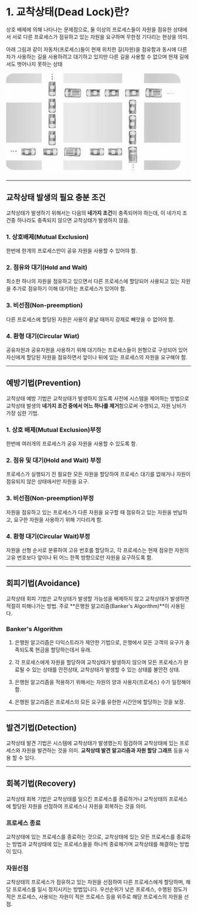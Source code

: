 # 1. 교착상태(Dead Lock)란?
상호 배제에 의해 나타나는 문제점으로, 둘 이상의 프로세스들이 자원을 점유한 상태에서 서로 다른 프로세스가 
점유하고 있는 자원을 요구하며 무한정 기다리는 현상을 의미.

아래 그림과 같이 자동차(프로세스)들이 현재 위치한 길(자원)을 점유함과 동시에 다른 차가 사용하는 길을 사용하려고 대기하고 있지만 다른 길을 사용할 수 없으며 현재 길에서도 벗어나지 못하는 상태

![deadlock example](./img/deadlock.jpg)



***



## 교착상태 발생의 필요 충분 조건
교착상태가 발생하기 위해서는 다음의 **네가지 조건**이 충족되어야 하는데, 이 네가지 조건중 하나라도 충족되지 않으면 교착상태가 발생하지 않음.

### 1. 상호배제(Mutual Exclusion)
  한번에 한개의 프로세스만이 공유 자원을 사용할 수 있어야 함.
  
### 2. 점유와 대기(Hold and Wait)
  최소한 하나의 자원을 점유하고 있으면서 다른 프로세스에 할당되어 사용되고 있는 자원을 추가로 점유하기 이해 대기하는 프로세스가 있어야 함.

### 3. 비선점(Non-preemption)
  다른 프로세스에 할당된 자원은 사용이 끝날 때까지 강제로 빼앗을 수 없어야 함.
  
### 4. 환형 대기(Circular Wiat)
  공유자원과 공유자원을 사용하기 위해 대기하는 프로세스들이 원형으로 구성되어 있어 자신에게 할당된 자원을 점유하면서 앞이나 뒤에 있는 프로세스의 자원을 요구해야 함.



***



## 예방기법(Prevention)
교착상태 예방 기법은 교착상태가 발생하지 않도록 사전에 시스템을 제어하는 방법으로 교착상태 발생의 **네가지 조건 중에서 어느 하나를 제거**함으로써 수행되고, 자원 낭비가 가장 심한 기법.

### 1. 상호 배제(Mutual Exclusion)부정
  한번에 여러개의 프로세스가 공유 자원을 사용할 수 있도록 함.

### 2. 점유 및 대기(Hold and Wait) 부정
  프로세스가 실행되기 전 필요한 모든 자원을 할당하여 프로세스 대기를 없애거나 자원이 점유되지 않은 상태에서만 자원을 요구.

### 3. 비선점(Non-preemption)부정
  자원을 점유하고 있는 프로세스가 다른 자원을 요구할 때 점유하고 있는 자원을 반납하고, 요구한 자원을 사용하기 위해 기다리게 함.

### 4. 환형 대기(Circular Wait)부정
  자원을 선형 순서로 분류하여 고유 번호를 할당하고, 각 프로세스는 현재 점유한 자원의 고유 번호보다 앞이나 뒤 어느 한쪽 방향으로만 자원을 요구하도록 함.
  
  
***



## 회피기법(Avoidance)
교착상태 회피 기법은 교착상태가 발생할 가능성을 배제하지 않고 교착상태가 발생하면 적절히 피해나가는 방법.
주로 **은행원 알고리즘(Banker's Algorithm)**이 사용된다.

### Banker's Algorithm
1. 은행원 알고리즘은 다익스트라가 제안한 기법으로, 은행에서 모든 고객의 요구가 충족되도록 현금을 할당하는데서 유래.

2. 각 프로세스에게 자원을 할당하여 교착상태가 발생하지 않으며 모든 프로세스가 완료될 수 있는 상태를 안전상태, 교착상태가 발생할 수 있는 상태를 불안전 상태.

3. 은행원 알고리즘을 적용하기 위해서는 자원의 양과 사용자(프로세스) 수가 일정해야 함.

4. 은행원 알고리즘은 프로세스의 모든 요구를 유한한 시간안에 할당하는 것을 보장.



***



## 발견기법(Detection)
교착상태 발견 기법은 시스템에 교착상태가 발생했는지 점검하여 교착상태에 있는 프로세스와 자원을 발견하는 것을 의미.
**교착상태 발견 알고리즘과 자원 할당 그래프** 등을 사용 할 수 있다.



***



## 회복기법(Recovery)
교착상태 회복 기법은 교착상태를 일으킨 프로세스를 종료하거나 교착상태의 프로세스에 할당된 자원을 선점하여 프로세스나 자원을 회복하는 것을 의미.

### 프로세스 종료
  교착상태에 있는 프로세스를 종료하는 것으로, 교착상태에 있는 모든 프로세스를 종료하는 방법과 교착상태에 있는 프로세스들을 하나씩 종료해가며 교착상태를 해결하는 방법이 있다.

### 자원선점
  교착상태의 프로세스가 점유하고 있는 자원을 선점하여 다른 프로세스에게 할당하며, 해당 프로세스를 일시 정지시키는 방법입니다. 우선순위가 낮은 프로세스, 수행된 정도가 적은 프로세스, 사용되는 자원이 적은 프로세스 등을 위주로 해당 프로세스의 자원을 선점.
